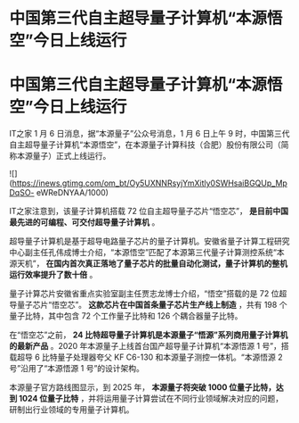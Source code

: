 # 中国第三代自主超导量子计算机“本源悟空”今日上线运行

# 中国第三代自主超导量子计算机“本源悟空”今日上线运行

IT之家 1 月 6 日消息，据“本源量子”公众号消息，1 月 6 日上午 9
时，中国第三代自主超导量子计算机“本源悟空”，在本源量子计算科技（合肥）股份有限公司（简称本源量子）正式上线运行。

![](https://inews.gtimg.com/om_bt/Oy5UXNNRsyjYmXitly0SWHsaiBGQUp_MpDqSO-
eWReDNYAA/1000)

IT之家注意到，该量子计算机搭载 72 位自主超导量子芯片“悟空芯”， **是目前中国最先进的可编程、可交付超导量子计算机** 。

超导量子计算机是基于超导电路量子芯片的量子计算机。安徽省量子计算工程研究中心副主任孔伟成博士介绍，“本源悟空”匹配了本源第三代量子计算测控系统“本源天机”，
**在国内首次真正落地了量子芯片的批量自动化测试，量子计算机的整机运行效率提升了数十倍** 。

量子计算芯片安徽省重点实验室副主任贾志龙博士介绍，“悟空”搭载的是 72 位超导量子芯片“悟空芯”。 **这款芯片在中国首条量子芯片生产线上制造** ，共有
198 个量子比特，其中包含 72 个工作量子比特和 126 个耦合器量子比特。

在“悟空芯”之前， **24 比特超导量子计算机是本源量子“悟源”系列商用量子计算机的最新产品** 。2020
年本源量子上线首台国产超导量子计算机“本源悟源 1 号”，搭载超导 6 比特量子处理器夸父 KF C6-130 和本源量子测控一体机。“本源悟源 2
号”沿用了“本源悟源 1 号”的设计架构。

本源量子官方路线图显示，到 2025 年， **本源量子将突破 1000 位量子比特，达到 1024 位量子比特**
，并将运用量子计算尝试在不同行业领域解决对应的问题，研制出行业领域的专用量子计算机。

